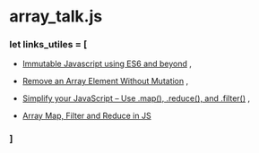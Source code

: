 # array_talk.js

### let links_utiles = [

* [Immutable Javascript using ES6 and beyond](https://wecodetheweb.com/2016/02/12/immutable-javascript-using-es6-and-beyond/) ,

* [Remove an Array Element Without Mutation](https://jaketrent.com/post/remove-array-element-without-mutating/) ,

* [Simplify your JavaScript – Use .map(), .reduce(), and .filter()](https://medium.com/poka-techblog/simplify-your-javascript-use-map-reduce-and-filter-bd02c593cc2d) ,

* [Array Map, Filter and Reduce in JS](https://atendesigngroup.com/blog/array-map-filter-and-reduce-js)

### ]
